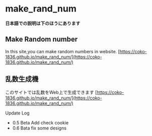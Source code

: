 # make_rand_num
**日本語での説明は下のほうにあります**
## Make Random number
In this site,you can make random numbers in website.
[https://coko-1836.github.io/make_rand_num/](https://coko-1836.github.io/make_rand_num/)


## 乱数生成機
このサイトでは乱数をWeb上で生成できます
[https://coko-1836.github.io/make_rand_num/](https://coko-1836.github.io/make_rand_num/)

Update Log
* 0.5 Beta Add check cookie 
* 0.6 Bata fix some designs